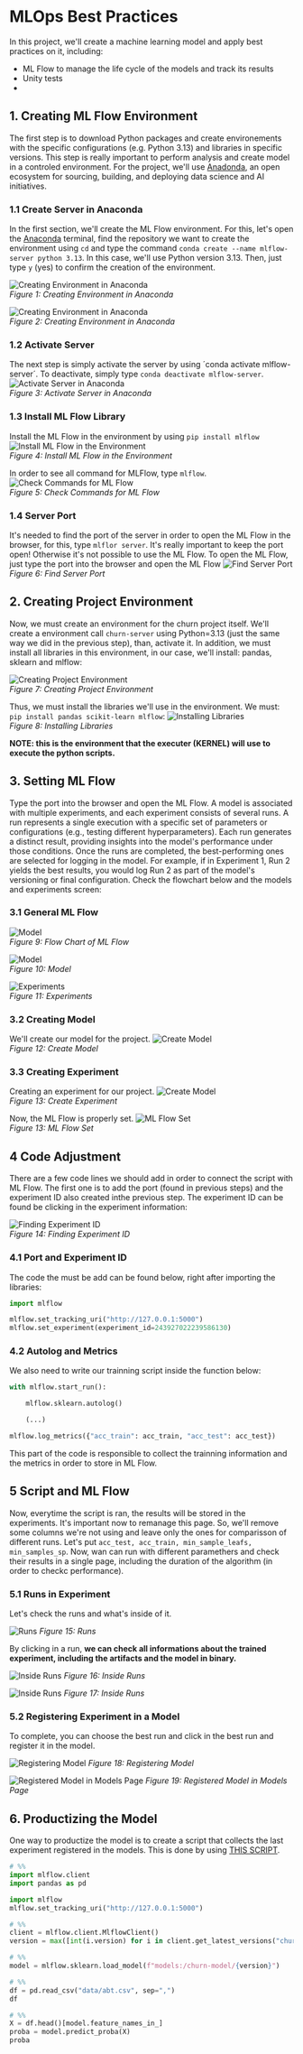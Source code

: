 # MLOps Best Practices
In this project, we'll create a machine learning model and apply best practices on it, including:
  * ML Flow to manage the life cycle of the models and track its results
  * Unity tests
  * 

## 1. Creating ML Flow Environment
The first step is to download Python packages and create environements with the specific configurations (e.g. Python 3.13) and libraries in specific versions. This step is really important to perform analysis and create model in a controled environment. For the project, we'll use [Anadonda](https://www.anaconda.com/), an open ecosystem for sourcing, building, and deploying data science and AI initiatives.


### 1.1 Create Server in Anaconda
In the first section, we'll create the ML Flow environment. For this, let's open the [Anaconda](https://www.anaconda.com/) terminal, find the repository we want to create the environment using `cd` and type the command `conda create --name mlflow-server python 3.13`. In this case, we'll use Python version 3.13.   Then, just type `y` (yes) to confirm the creation of the environment.  

![Creating Environment in Anaconda](https://github.com/bbucalonserra/mlops-best-practices/blob/main/images/create-environment.png)  
*Figure 1: Creating Environment in Anaconda*  

![Creating Environment in Anaconda](https://github.com/bbucalonserra/mlops-best-practices/blob/main/images/create-environment.png)  
*Figure 2: Creating Environment in Anaconda*


### 1.2 Activate Server
The next step is simply activate the server by using ´conda activate mlflow-server´. To deactivate, simply type `conda deactivate mlflow-server`.
![Activate Server in Anaconda](https://github.com/bbucalonserra/mlops-best-practices/blob/main/images/activate-server.png)  
*Figure 3: Activate Server in Anaconda*


### 1.3 Install ML Flow Library
Install the ML Flow in the environment by using `pip install mlflow`
![Install ML Flow in the Environment](https://github.com/bbucalonserra/mlops-best-practices/blob/main/images/pip-install-mlflow.png)  
*Figure 4: Install ML Flow in the Environment*


In order to see all command for MLFlow, type `mlflow`.
![Check Commands for ML Flow](https://github.com/bbucalonserra/mlops-best-practices/blob/main/images/mlflow-commands.png)  
*Figure 5: Check Commands for ML Flow*


### 1.4 Server Port
It's needed to find the port of the server in order to open the ML Flow in the browser, for this, type `mlflor server`. It's really important to keep the port open! Otherwise it's not possible to use the ML Flow. To open the ML Flow, just type the port into the browser and open the ML Flow
![Find Server Port](https://github.com/bbucalonserra/mlops-best-practices/blob/main/images/server-port.png)  
*Figure 6: Find Server Port*


## 2. Creating Project Environment
Now, we must create an environment for the churn project itself. We'll create a environment call `churn-server` using Python=3.13 (just the same way we did in the previous step), than, activate it.
In addition, we must install all libraries in this environment, in our case, we'll install: pandas, sklearn and mlflow:

![Creating Project Environment](https://github.com/bbucalonserra/mlops-best-practices/blob/main/images/churn-project-environment.PNG)  
*Figure 7: Creating Project Environment*

Thus, we must install the libraries we'll use in the environment. We must: `pip install pandas scikit-learn mlflow`:
![Installing Libraries](https://github.com/bbucalonserra/mlops-best-practices/blob/main/images/pip-install-libraries-environment.PNG)  
*Figure 8: Installing Libraries*

**NOTE: this is the environment that the executer (KERNEL) will use to execute the python scripts.**

## 3. Setting ML Flow
Type the port into the browser and open the ML Flow. A model is associated with multiple experiments, and each experiment consists of several runs. A run represents a single execution with a specific set of parameters or configurations (e.g., testing different hyperparameters). Each run generates a distinct result, providing insights into the model's performance under those conditions. Once the runs are completed, the best-performing ones are selected for logging in the model. For example, if in Experiment 1, Run 2 yields the best results, you would log Run 2 as part of the model's versioning or final configuration. Check the flowchart below and the models and experiments screen:

### 3.1 General ML Flow

![Model](https://github.com/bbucalonserra/mlops-best-practices/blob/main/images/mlflow-flow-chart.PNG)  
*Figure 9: Flow Chart of ML Flow*


![Model](https://github.com/bbucalonserra/mlops-best-practices/blob/main/images/ml-flow-models.png)  
*Figure 10: Model*


![Experiments](https://github.com/bbucalonserra/mlops-best-practices/blob/main/images/ml-flow-experiments.png)  
*Figure 11: Experiments*


### 3.2 Creating Model
We'll create our model for the project.
![Create Model](https://github.com/bbucalonserra/mlops-best-practices/blob/main/images/creating-model.PNG)  
*Figure 12: Create Model*


### 3.3 Creating Experiment
Creating an experiment for our project.
![Create Model](https://github.com/bbucalonserra/mlops-best-practices/blob/main/images/churn-experiment-created.PNG)  
*Figure 13: Create Experiment*


Now, the ML Flow is properly set.
![ML Flow Set](https://github.com/bbucalonserra/mlops-best-practices/blob/main/images/churn-model-created.PNG)  
*Figure 13: ML Flow Set*


## 4 Code Adjustment
There are a few code lines we should add in order to connect the script with ML Flow. The first one is to add the port (found in previous steps) and the experiment ID also created inthe previous step. The experiment ID can be found be clicking in the experiment information:


![Finding Experiment ID](https://github.com/bbucalonserra/mlops-best-practices/blob/main/images/experiment-id.png)  
*Figure 14: Finding Experiment ID*


### 4.1 Port and Experiment ID
The code the must be add can be found below, right after importing the libraries:
```python
import mlflow

mlflow.set_tracking_uri("http://127.0.0.1:5000")
mlflow.set_experiment(experiment_id=243927022239586130)
```


### 4.2 Autolog and Metrics
We also need to write our trainning script inside the function below:
```python
with mlflow.start_run():

    mlflow.sklearn.autolog()

    (...)

mlflow.log_metrics({"acc_train": acc_train, "acc_test": acc_test})
```

This part of the code is responsible to collect the trainning information and the metrics in order to store in ML Flow.



## 5 Script and ML Flow
Now, everytime the script is ran, the results will be stored in the experiments. It's important now to remanage this page. So, we'll remove some columns we're not using and leave only the ones for comparisson of different runs. Let's put `acc_test, acc_train, min_sample_leafs, min_samples_sp`. Now, wan can run with different paramethers and check their results in a single page, including the duration of the algorithm (in order to checkc performance).

### 5.1 Runs in Experiment
Let's check the runs and what's inside of it.

![Runs](https://github.com/bbucalonserra/mlops-best-practices/blob/main/images/experiment-runs.PNG)
*Figure 15: Runs*

By clicking in a run, **we can check all informations about the trained experiment, including the artifacts and the model in binary.**

![Inside Runs](https://github.com/bbucalonserra/mlops-best-practices/blob/main/images/inside-run.png)
*Figure 16: Inside Runs*

![Inside Runs](https://github.com/bbucalonserra/mlops-best-practices/blob/main/images/experiment-artifacts.png)
*Figure 17: Inside Runs*

### 5.2 Registering Experiment in a Model
To complete, you can choose the best run and click in the best run and register it in the model.

![Registering Model](https://github.com/bbucalonserra/mlops-best-practices/blob/main/images/register-model.png)
*Figure 18: Registering Model*

![Registered Model in Models Page](https://github.com/bbucalonserra/mlops-best-practices/blob/main/images/experiment-registered-in-model.PNG)
*Figure 19: Registered Model in Models Page*


## 6. Productizing the Model
One way to productize the model is to create a script that collects the last experiment registered in the models. This is done by using [THIS SCRIPT](https://github.com/bbucalonserra/mlops-best-practices/blob/main/train.py´).

```python
# %%
import mlflow.client
import pandas as pd

import mlflow
mlflow.set_tracking_uri("http://127.0.0.1:5000")

# %%
client = mlflow.client.MlflowClient()
version = max([int(i.version) for i in client.get_latest_versions("churn-model")])

# %%
model = mlflow.sklearn.load_model(f"models:/churn-model/{version}")

# %%
df = pd.read_csv("data/abt.csv", sep=",")
df

# %%
X = df.head()[model.feature_names_in_]
proba = model.predict_proba(X)
proba
```

